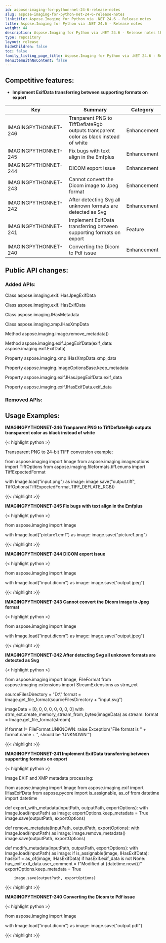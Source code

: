 ```yaml
---
id: aspose-imaging-for-python-net-24-6-release-notes
slug: aspose-imaging-for-python-net-24-6-release-notes
linktitle: Aspose.Imaging for Python via .NET 24.6 - Release notes
title: Aspose.Imaging for Python via .NET 24.6 - Release notes
weight: 44
description: Aspose.Imaging for Python via .NET 24.6 - Release notes the latest updates and fixes.
type: repository
layout: release
hideChildren: false
toc: false
family_listing_page_title: Aspose.Imaging for Python via .NET 24.6 - Release notes
menuItemWithNoContent: false
---
```


## Competitive features:
- **Implement ExifData transferring between supporting formats on export**

| **Key**         | **Summary**                                                                                                                                                              | **Category** |
|-----------------|--------------------------------------------------------------------------------------------------------------------------------------------------------------------------|--------------|
| IMAGINGPYTHONNET-246 | Tranparent PNG to TiffDeflateRgb outputs transparent color as black instead of white                                                                                                                                  | Enhancement      |
| IMAGINGPYTHONNET-245 | Fix bugs with text align in the Emfplus                                                                                                                                  | Enhancement      |
| IMAGINGPYTHONNET-244 | DICOM export issue                                                                                                                                  | Enhancement      |
| IMAGINGPYTHONNET-243 | Cannot convert the Dicom image to Jpeg format                                                                                                                                  | Enhancement      |
| IMAGINGPYTHONNET-242 | After detecting Svg all unknown formats are detected as Svg                                                                                                                                  | Enhancement      |
| IMAGINGPYTHONNET-241 | Implement ExifData transferring between supporting formats on export                                                                                                                                  | Feature      |
| IMAGINGPYTHONNET-240 | Converting the Dicom to Pdf issue                                                                                                                                  | Enhancement      |

## Public API changes:

### Added APIs:

Class aspose.imaging.exif.IHasJpegExifData

Class aspose.imaging.exif.IHasExifData

Class aspose.imaging.IHasMetadata

Class aspose.imaging.xmp.IHasXmpData

Method aspose.imaging.image.remove_metadata()

Method aspose.imaging.exif.JpegExifData(exif_data: aspose.imaging.exif.ExifData)

Property aspose.imaging.xmp.IHasXmpData.xmp_data

Property aspose.imaging.ImageOptionsBase.keep_metadata

Property aspose.imaging.exif.IHasJpegExifData.exif_data

Property aspose.imaging.exif.IHasExifData.exif_data

### Removed APIs:



## Usage Examples:

**IMAGINGPYTHONNET-246 Tranparent PNG to TiffDeflateRgb outputs transparent color as black instead of white**

{< highlight python >}

Transparent PNG to 24-bit TIFF conversion example:

from aspose.imaging import Image
from aspose.imaging.imageoptions import TiffOptions
from aspose.imaging.fileformats.tiff.enums import TiffExpectedFormat

with Image.load("input.png") as image:
	image.save("output.tiff", TiffOptions(TiffExpectedFormat.TIFF_DEFLATE_RGB))

{{< /highlight >}}

**IMAGINGPYTHONNET-245 Fix bugs with text align in the Emfplus**

{< highlight python >}

from aspose.imaging import Image

with Image.load("picture1.emf") as image:
	image.save("picture1.png")

{{< /highlight >}}

**IMAGINGPYTHONNET-244 DICOM export issue**

{< highlight python >}

from aspose.imaging import Image

with Image.load("input.dicom") as image:
	image.save("output.jpeg")

{{< /highlight >}}

**IMAGINGPYTHONNET-243 Cannot convert the Dicom image to Jpeg format**

{< highlight python >}

from aspose.imaging import Image

with Image.load("input.dicom") as image:
	image.save("output.jpeg")

{{< /highlight >}}

**IMAGINGPYTHONNET-242 After detecting Svg all unknown formats are detected as Svg**

{< highlight python >}

from aspose.imaging import Image, FileFormat
from aspose.imaging.extensions import StreamExtensions as strm_ext

sourceFilesDirectory = "D:\\"
format = Image.get_file_format(sourceFilesDirectory + "input.svg")

imageData = [0, 0, 0, 0, 0, 0, 0, 0]
with strm_ext.create_memory_stream_from_bytes(imageData) as stream:
	format = Image.get_file_format(stream)
	
if format != FileFormat.UNKNOWN:
    raise Exception("File format is " + format.name + ", should be 'UNKNOWN'")

{{< /highlight >}}

**IMAGINGPYTHONNET-241 Implement ExifData transferring between supporting formats on export**

{< highlight python >}

Image EXIF and XMP metadata processing:

from aspose.imaging import Image
from aspose.imaging.exif import IHasExifData
from aspose.pycore import is_assignable, as_of
from datetime import datetime

def export_with_metadata(inputPath, outputPath, exportOptions):
    with Image.load(inputPath) as image:
        exportOptions.keep_metadata = True
        image.save(outputPath, exportOptions)

def remove_metadata(inputPath, outputPath, exportOptions):
    with Image.load(inputPath) as image:
        image.remove_metadata()
        image.save(outputPath, exportOptions)

def modify_metadata(inputPath, outputPath, exportOptions):
    with Image.load(inputPath) as image:
        if is_assignable(image, IHasExifData):
            hasExif = as_of(image, IHasExifData)
            if hasExif.exif_data is not None:
                has_exif.exif_data.user_comment = f"Modified at {datetime.now()}"
            exportOptions.keep_metadata = True

        image.save(outputPath, exportOptions)

{{< /highlight >}}

**IMAGINGPYTHONNET-240 Converting the Dicom to Pdf issue**

{< highlight python >}

from aspose.imaging import Image

with Image.load("input.dicom") as image:
	image.save("output.pdf")

{{< /highlight >}}

